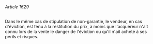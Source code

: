 ###### Article 1629

Dans le même cas de stipulation de non-garantie, le vendeur, en cas d'éviction, est tenu à la restitution du prix, à moins que l'acquéreur n'ait connu lors de la vente le danger de l'éviction ou qu'il n'ait acheté à ses périls et risques.


